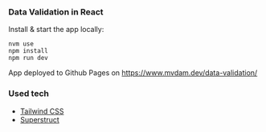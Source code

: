 ### Data Validation in React

Install & start the app locally:

```
nvm use
npm install
npm run dev
```

App deployed to Github Pages on https://www.mvdam.dev/data-validation/

### Used tech

- [Tailwind CSS](https://tailwindcss.com/docs)
- [Superstruct](https://github.com/ianstormtaylor/superstruct)
